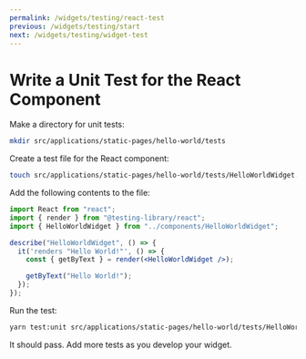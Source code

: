 ```yaml
---
permalink: /widgets/testing/react-test
previous: /widgets/testing/start
next: /widgets/testing/widget-test
---
```


# Write a Unit Test for the React Component

Make a directory for unit tests:

```sh
mkdir src/applications/static-pages/hello-world/tests
```

Create a test file for the React component:

```sh
touch src/applications/static-pages/hello-world/tests/HelloWorldWidget.unit.spec.jsx
```

Add the following contents to the file:

```jsx
import React from "react";
import { render } from "@testing-library/react";
import { HelloWorldWidget } from "../components/HelloWorldWidget";

describe("HelloWorldWidget", () => {
  it('renders "Hello World!"', () => {
    const { getByText } = render(<HelloWorldWidget />);

    getByText("Hello World!");
  });
});
```

Run the test:

```sh
yarn test:unit src/applications/static-pages/hello-world/tests/HelloWorldWidget.unit.spec.jsx
```

It should pass. Add more tests as you develop your widget.
